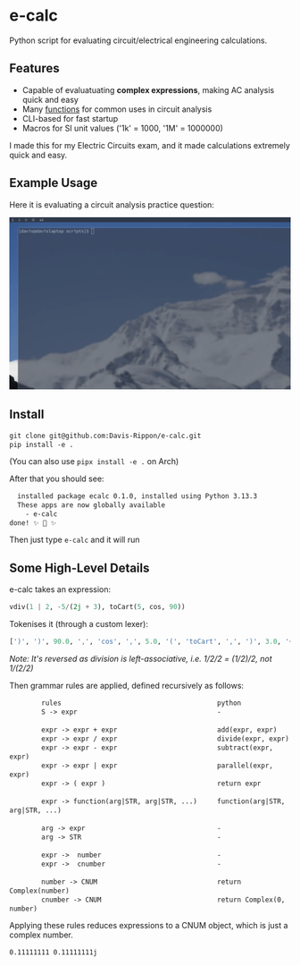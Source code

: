 # e-calc 
Python script for evaluating circuit/electrical engineering calculations.

## Features
- Capable of evaluatuating **complex expressions**, making AC analysis quick
and easy
- Many [functions](docs/functions.md) for common uses in circuit analysis
- CLI-based for fast startup
- Macros for SI unit values ('1k' = 1000, '1M' = 1000000)

I made this for my Electric Circuits exam, and it made calculations extremely 
quick and easy.

## Example Usage

Here it is evaluating a circuit analysis practice question:

![Example Usage](docs/term_recording.gif)


## Install

```
git clone git@github.com:Davis-Rippon/e-calc.git
pip install -e .
```
(You can also use ```pipx install -e .``` on Arch)

After that you should see:
```
  installed package ecalc 0.1.0, installed using Python 3.13.3
  These apps are now globally available
    - e-calc
done! ✨ 🌟 ✨
```
Then just type ```e-calc``` and it will run

## Some High-Level Details
e-calc takes an expression:
```python
vdiv(1 | 2, -5/(2j + 3), toCart(5, cos, 90))
```

Tokenises it (through a custom lexer):
```python
[')', ')', 90.0, ',', 'cos', ',', 5.0, '(', 'toCart', ',', ')', 3.0, '+', 'j', 2.0, '(', '/', 5.0, '*', -1.0, ',', 2.0, '|', 1.0, '(', 'vdiv']
```
_Note: It's reversed as division is left-associative, i.e. 1/2/2 = (1/2)/2, not 1/(2/2)_

Then grammar rules are applied, defined recursively as follows:

```
        rules                                       python
        S -> expr                                   -

        expr -> expr + expr                         add(expr, expr)
        expr -> expr / expr                         divide(expr, expr)
        expr -> expr - expr                         subtract(expr, expr)
        expr -> expr | expr                         parallel(expr, expr)
        expr -> ( expr )                            return expr

        expr -> function(arg|STR, arg|STR, ...)     function(arg|STR, arg|STR, ...)

        arg -> expr                                 -
        arg -> STR                                  -

        expr ->  number                             -
        expr ->  cnumber                            -

        number -> CNUM                              return Complex(number)
        cnumber -> CNUM                             return Complex(0, number)
```
Applying these rules reduces expressions to a CNUM object, which is just a complex
number.

```
0.11111111 0.11111111j
```

